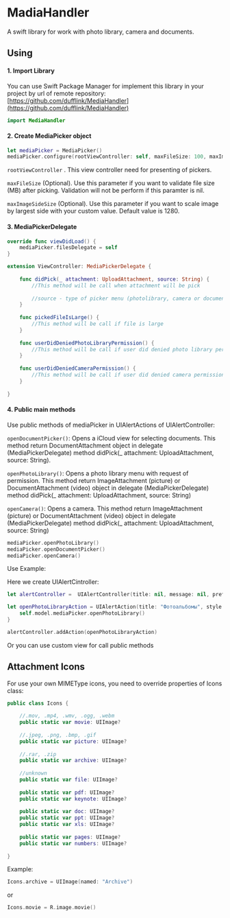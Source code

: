 # MadiaHandler

A swift library for work with photo library, camera and documents.

## Using

#### 1. Import Library

You can use Swift Package Manager for implement this library in your project by url of remote repository:
[https://github.com/dufflink/MediaHandler](https://github.com/dufflink/MediaHandler)

```swift
import MediaHandler
```
#### 2. Create MediaPicker object

```swift
let mediaPicker = MediaPicker()
mediaPicker.configure(rootViewController: self, maxFileSize: 100, maxImageSideSize: 1280)
```
`rootViewController` . This view controller need for presenting of pickers.

`maxFileSize` (Optional). Use this parameter if you want to validate file size (MB) after picking. Validation will not be perform if this paramter is nil.

`maxImageSideSize` (Optional). Use this parameter if you want to scale image by largest side with your custom value. Default value is 1280.

#### 3. MediaPickerDelegate

```swift
override func viewDidLoad() {
    mediaPicker.filesDelegate = self
}

extension ViewController: MediaPickerDelegate {
    
    func didPick(_ attachment: UploadAttachment, source: String) {
        //This method will be call when attachment will be pick
        
        //source - type of picker menu (photolibrary, camera or documents)
    }
    
    func pickedFileIsLarge() {
        //This method will be call if file is large
    }
    
    func userDidDeniedPhotoLibraryPermission() {
        //This method will be call if user did denied photo library permission
    }
    
    func userDidDeniedCameraPermission() {
        //This method will be call if user did denied camera permission
    }
    
}
```

#### 4. Public main methods


Use public methods of mediaPicker in UIAlertActions of UIAlertController:

`openDocumentPicker()`: Opens a iCloud view for selecting documents. This method return DocumentAttachment object in delegate (MediaPickerDelegate) method didPick(_ attachment: UploadAttachment, source: String).

`openPhotoLibrary()`: Opens a photo library menu with request of permission. This method return ImageAttachment (picture) or DocumentAttachment (video) object in delegate (MediaPickerDelegate) method didPick(_ attachment: UploadAttachment, source: String)

`openCamera()`: Opens a camera. This method return ImageAttachment (picture) or DocumentAttachment (video) object in delegate (MediaPickerDelegate) method didPick(_ attachment: UploadAttachment, source: String)


```swift
mediaPicker.openPhotoLibrary()
mediaPicker.openDocumentPicker()
mediaPicker.openCamera()
```
Use Example:

Here we create UIAlertCintroller:

```swift
let alertController =  UIAlertController(title: nil, message: nil, preferredStyle: .actionSheet)

let openPhotoLibraryAction = UIAlertAction(title: "Фотоальбомы", style: .default) { _ in
    self.model.mediaPicker.openPhotoLibrary()
}

alertController.addAction(openPhotoLibraryAction)
```
Or you can use custom view for call public methods

## Attachment Icons

For use your own MIMEType icons, you need to override properties of Icons class:

```swift
public class Icons {
    
    //.mov, .mp4, .wmv, .ogg, .webm
    public static var movie: UIImage?
    
    //.jpeg, .png, .bmp, .gif
    public static var picture: UIImage?
    
    //.rar, .zip
    public static var archive: UIImage?
    
    //unknown
    public static var file: UIImage?
    
    public static var pdf: UIImage?
    public static var keynote: UIImage?
    
    public static var doc: UIImage?
    public static var ppt: UIImage?
    public static var xls: UIImage?
    
    public static var pages: UIImage?
    public static var numbers: UIImage?
    
}
```
Example:

```swift
Icons.archive = UIImage(named: "Archive")
```
or

```swift
Icons.movie = R.image.movie()
```

